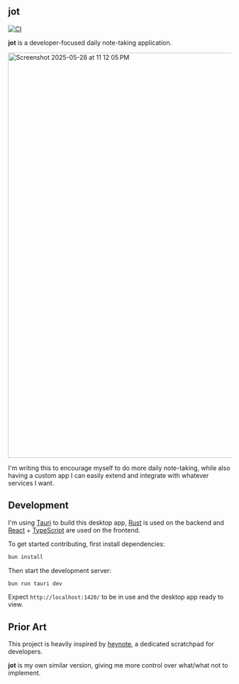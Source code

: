 ## jot

[![CI](https://github.com/terror/jot/actions/workflows/ci.yaml/badge.svg)](https://github.com/terror/jot/actions/workflows/ci.yaml)

**jot** is a developer-focused daily note-taking application.

<img width="912" alt="Screenshot 2025-05-28 at 11 12 05 PM" src="https://github.com/user-attachments/assets/417d5fbb-7625-4396-8d2b-ff048e849a35" />

I'm writing this to encourage myself to do more daily note-taking, while also
having a custom app I can easily extend and integrate with whatever services I
want.

## Development

I'm using [Tauri](https://tauri.app/) to build this desktop app,
[Rust](https://www.rust-lang.org/) is used on the backend and
[React](https://react.dev/) + [TypeScript](https://www.typescriptlang.org/) are
used on the frontend.

To get started contributing, first install dependencies:

```bash
bun install
```

Then start the development server:

```bash
bun run tauri dev
```

Expect `http://localhost:1420/` to be in use and the desktop app ready to view.

## Prior Art

This project is heavily inspired by
[heynote](https://github.com/heyman/heynote), a dedicated scratchpad for
developers.

**jot** is my own similar version, giving me more control over what/what not to
implement.
